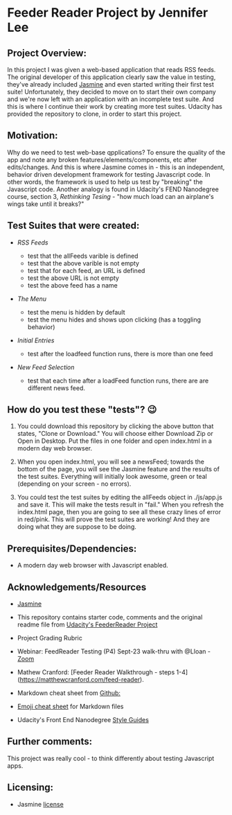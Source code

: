 # Feeder Reader Project by Jennifer Lee

## Project Overview:
In this project I was given a web-based application that reads RSS feeds. The original developer of this application clearly saw the value in testing, they've already included [Jasmine](http://jasmine.github.io/) and even started writing their first test suite! Unfortunately, they decided to move on to start their own company and we're now left with an application with an incomplete test suite. And this is where I continue their work by creating more test suites.  Udacity has provided the repository to clone, in order to start this project.  

## Motivation:
Why do we need to test web-base qpplications?  To ensure the quality of the app and note any broken features/elements/components, etc after edits/changes.  And this is where Jasmine comes in - this is an independent, behavior driven development framework for testing Javascript code.  In other words, the framework is used to help us test by "breaking" the Javascript code.  Another analogy is found in Udacity's FEND Nanodegree course, section 3, _Rethinking Tesing_ - "how much load can an airplane's wings take until it breaks?"  


## Test Suites that were created:
* _RSS Feeds_
    * test that the allFeeds varible is defined
    * test that the above varible is not empty
    * test that for each feed, an URL is defined
    * test the above URL is not empty
    * test the above feed has a name

* _The Menu_
    * test the menu is hidden by default
    * test the menu hides and shows upon clicking (has a toggling behavior)

* _Initial Entries_
    * test after the loadfeed function runs, there is more than one feed

* _New Feed Selection_
    * test that each time after a loadFeed function runs, there are are different news feed.

## How do you test these "tests"? :wink:
1. You could download this repository by clicking the above button that states, "Clone or Download."  You will choose either Download Zip or Open in Desktop.  Put the files in one folder and open index.html in a modern day web browser. 

2. When you open index.html, you will see a newsFeed; towards the bottom of the page, you will see the Jasmine feature and the results of the test suites.  Everything will initially look awesome, green or teal (depending on your screen - no errors).

3. You could test the test suites by editing the allFeeds object in ./js/app.js and save it.  This will make the tests result in "fail."  When you refresh the index.html page, then you are going to see all these crazy lines of error in red/pink.  This will prove the test suites are working!  And they are doing what they are suppose to be doing.

## Prerequisites/Dependencies:
* A modern day web browser with Javascript enabled.

## Acknowledgements/Resources
* [Jasmine](https://jasmine.github.io/2.0/introduction.html)

* This repository contains starter code, comments and the original readme file from [Udacity's FeederReader Project](https://github.com/udacity/frontend-nanodegree-feedreader)

* Project Grading Rubric

* Webinar: FeedReader Testing (P4) Sept-23 walk-thru with @Lloan  - [Zoom](https://udenver.zoom.us/recording/play/-1Agy4wDME0_ab_zaNUiWquZOWdb4qQvCJENURKWT4CDtHWqXrE0yI7DSi8kfvm5?continueMode=true)

* Mathew Cranford: [Feeder Reader Walkthrough - steps 1-4] (https://matthewcranford.com/feed-reader).

* Markdown cheat sheet from [Github:](https://guides.github.com/pdfs/markdown-cheatsheet-online.pdf)

* [Emoji cheat sheet](https://www.webpagefx.com/tools/emoji-cheat-sheet/) for Markdown files

* Udacity's Front End Nanodegree [Style Guides](https://github.com/udacity/frontend-nanodegree-styleguide)


## Further comments:
This project was really cool - to think differently about testing Javascript apps.

## Licensing:
* Jasmine [license](https://github.com/jasmine/jasmine/blob/master/MIT.LICENSE)